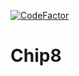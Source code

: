 [![CodeFactor](https://www.codefactor.io/repository/github/isubasinghe/chip8/badge)](https://www.codefactor.io/repository/github/isubasinghe/chip8)
# Chip8
